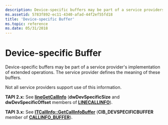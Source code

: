 ```yaml
---
description: Device-specific buffers may be part of a service providers implementation of extended operations. The service provider defines the meaning of these buffers.
ms.assetid: 5783f892-ec11-4340-afad-44f2ef55fd18
title: 'Device-specific Buffer'
ms.topic: reference
ms.date: 05/31/2018
---
```


# Device-specific Buffer

Device-specific buffers may be part of a service provider's implementation of extended operations. The service provider defines the meaning of these buffers.

Not all service providers support use of this information.

**TAPI 2.x:** See [**lineGetCallInfo**](/windows/win32/api/tapi/nf-tapi-linegetcallinfo) (**dwDevSpecificSize** and **dwDevSpecificOffset** members of [**LINECALLINFO**](/windows/win32/api/tapi/ns-tapi-linecallinfo)).

**TAPI 3.x:** See [**ITCallInfo::GetCallInfoBuffer**](/windows/desktop/api/tapi3if/nf-tapi3if-itcallinfo-getcallinfobuffer) (**CIB\_DEVSPECIFICBUFFER** member of [**CALLINFO\_BUFFER**](/windows/desktop/api/Tapi3if/ne-tapi3if-callinfo_buffer)).

 

 
